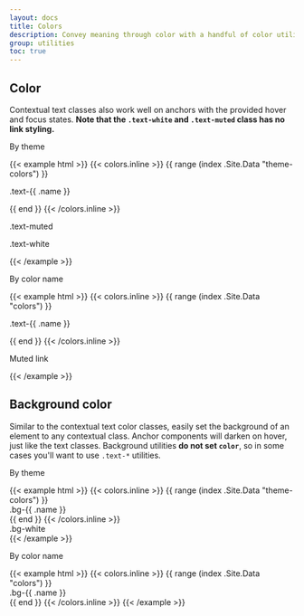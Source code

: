 ```yaml
---
layout: docs
title: Colors
description: Convey meaning through color with a handful of color utility classes. Includes support for styling links with hover states, too.
group: utilities
toc: true
---
```


## Color

Contextual text classes also work well on anchors with the provided hover and focus states. **Note that the `.text-white` and `.text-muted` class has no link styling.**

<div class="row">
<div class="col-lg-6">
<p class="h3">By theme</p>
{{< example html >}}
{{< colors.inline >}}
{{ range (index .Site.Data "theme-colors") }}
<p class="text-{{ .name }}{{ if eq .name "light" }} bg-dark{{ end }}">.text-{{ .name }}</p>{{ end }}
{{< /colors.inline >}}
<p class="text-muted">.text-muted</p>
<p class="text-white bg-dark">.text-white</p>
{{< /example >}}
</div>
<div class="col-lg-6">
<p class="h3">By color name</p>
{{< example html >}}
{{< colors.inline >}}
{{ range (index .Site.Data "colors") }}
<p class="text-{{ .name }}{{ if eq .name "white" }} bg-dark{{ end }}">.text-{{ .name }}</p>{{ end }}
{{< /colors.inline >}}
<p class="text-muted">Muted link</p>
{{< /example >}}
</div>
</div>

## Background color

Similar to the contextual text color classes, easily set the background of an element to any contextual class. Anchor components will darken on hover, just like the text classes. Background utilities **do not set `color`**, so in some cases you'll want to use `.text-*` utilities.

<div class="row">
<div class="col-lg-6">
<p class="h3">By theme</p>
{{< example html >}}
{{< colors.inline >}}
{{ range (index .Site.Data "theme-colors") }}
<div class="p-3 mb-2 bg-{{ .name }} {{ if or (eq .name "light") (eq .name "warning") }}text-dark{{ else }}text-white{{ end }}">.bg-{{ .name }}</div>{{ end }}
{{< /colors.inline >}}
<div class="p-3 mb-2 bg-white text-dark">.bg-white</div>
{{< /example >}}
</div>
<div class="col-lg-6">
<p class="h3">By color name</p>
{{< example html >}}
{{< colors.inline >}}
{{ range (index .Site.Data "colors") }}
<div class="p-3 mb-2 bg-{{ .name }} {{ if or (eq .name "white") (eq .name "yellow") (eq .name "green") (eq .name "teal") }}text-dark{{ else }}text-white{{ end }}">.bg-{{ .name }}</div>{{ end }}
{{< /colors.inline >}}
{{< /example >}}
</div>
</div>
